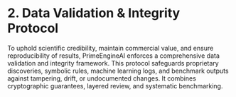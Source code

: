 # 2. Data Validation & Integrity Protocol

To uphold scientific credibility, maintain commercial value, and ensure reproducibility of results, PrimeEngineAI enforces a comprehensive data validation and integrity framework. This protocol safeguards proprietary discoveries, symbolic rules, machine learning logs, and benchmark outputs against tampering, drift, or undocumented changes. It combines cryptographic guarantees, layered review, and systematic benchmarking.

